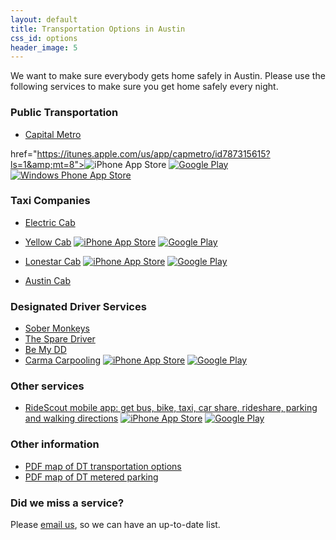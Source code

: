 ```yaml
---
layout: default
title: Transportation Options in Austin
css_id: options
header_image: 5
---
```


We want to make sure everybody gets home safely in Austin. Please use the following services to make sure you get home safely every night.  

### Public Transportation

* <a href="http://www.capmetro.org/" target="_blank">Capital Metro</a>

href="https://itunes.apple.com/us/app/capmetro/id787315615?ls=1&amp;mt=8"><img alt="iPhone App Store" src=""></a>
<a href="https://play.google.com/store/apps/details?id=co.bytemark.cmta"><img alt="Google Play" src=""></a>
<a href="http://www.windowsphone.com/en-us/store/app/capmetro/ba45ef5c-4680-4f15-aece-d71e9e98adf0"><img alt="Windows Phone App Store" src=""></a>


### Taxi Companies

* <a href="http://www.electriccabofaustin.com" target="_blank">Electric Cab</a> <a href="tel:(512) 900-7734" class="call"></a>
* <a href="http://www.yellowcabaustin.com‎" target="_blank">Yellow Cab</a><a href="tel:(512) 452-9999" class="call"></a>
<a href="http://itunes.apple.com/us/app/hailacab-austin/id537086994?mt=8"><img alt="iPhone App Store" src=""></a> 
<a href="https://play.google.com/store/apps/details?id=com.mtdata.hailacabaustin"><img alt="Google Play" src=""></a>

* <a href="http://www.lonestarcabaustin.com" target="_blank">Lonestar Cab</a><a href="tel:(512) 836-4900" class="call"></a>
<a href="http://itunes.apple.com/us/app/taxi-magic/id299226386?mt=8"><img alt="iPhone App Store" src=""></a>
<a href="https://play.google.com/store/apps/details?id=com.ridecharge.android.taximagic"><img alt="Google Play" src=""></a>

* <a href="http://www.austincab.com" target="_blank">Austin Cab</a><a href="tel:(512) 478-2222" class="call"></a>

### Designated Driver Services

* <a href="http://sobermonkeys.com" target="_blank">Sober Monkeys</a><a href="tel:(512) 808-9232" class="call"></a>
* <a href="http://thesparedriver.com" target="_blank">The Spare Driver</a><a href="tel:(512) 650-0822" class="call"></a>
* <a href="http://www.bemydd.com/" target="_blank">Be My DD</a>
* <a href="https://carmacarpool.com/austin" target="_blank">Carma Carpooling</a>
<a href="https://itunes.apple.com/app/id369681885?mt=8"><img alt="iPhone App Store" src=""></a>
<a href="https://play.google.com/store/apps/details?id=com.avego.avegodriver"><img alt="Google Play" src=""></a>

### Other services
* <a href="http://www.ridescoutapp.com/" target="_blank">RideScout mobile app: get bus, bike, taxi, car share, rideshare, parking and walking directions</a>
<a href="https://itunes.apple.com/us/app/ridescout/id574125726?mt=8"><img alt="iPhone App Store" src=""></a>
<a href="https://play.google.com/store/apps/details?id=com.ridescoutapp.android.ridescout"><img alt="Google Play" src=""></a>

### Other information

* <a href="https://www.austintexas.gov/sites/default/files/files/Transportation/Parking/PARKING_WAY_FINDING_MAP_072012.pdf" target="_blank">PDF map of DT transportation options</a>
* <a href="https://www.austintexas.gov/sites/default/files/files/Transportation/Parking/Parking_Meter_Map_05_01_13.pdf" target="_blank">PDF map of DT metered parking</a>


### Did we miss a service?

Please [email us](mailto:atxsaferstreets@gmail.com "email"), so we can have an up-to-date list.
